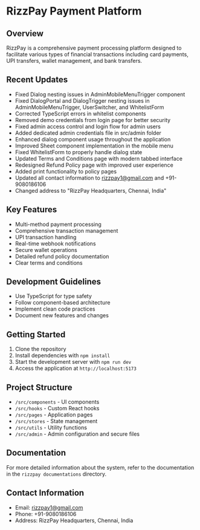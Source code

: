 
# RizzPay Payment Platform

## Overview

RizzPay is a comprehensive payment processing platform designed to facilitate various types of financial transactions including card payments, UPI transfers, wallet management, and bank transfers.

## Recent Updates

- Fixed Dialog nesting issues in AdminMobileMenuTrigger component
- Fixed DialogPortal and DialogTrigger nesting issues in AdminMobileMenuTrigger, UserSwitcher, and WhitelistForm
- Corrected TypeScript errors in whitelist components
- Removed demo credentials from login page for better security
- Fixed admin access control and login flow for admin users
- Added dedicated admin credentials file in src/admin folder
- Enhanced dialog component usage throughout the application
- Improved Sheet component implementation in the mobile menu
- Fixed WhitelistForm to properly handle dialog state
- Updated Terms and Conditions page with modern tabbed interface
- Redesigned Refund Policy page with improved user experience
- Added print functionality to policy pages
- Updated all contact information to rizzpay1@gmail.com and +91-9080186106
- Changed address to "RizzPay Headquarters, Chennai, India"

## Key Features

- Multi-method payment processing
- Comprehensive transaction management
- UPI transaction handling
- Real-time webhook notifications
- Secure wallet operations
- Detailed refund policy documentation
- Clear terms and conditions

## Development Guidelines

- Use TypeScript for type safety
- Follow component-based architecture
- Implement clean code practices
- Document new features and changes

## Getting Started

1. Clone the repository
2. Install dependencies with `npm install`
3. Start the development server with `npm run dev`
4. Access the application at `http://localhost:5173`

## Project Structure

- `/src/components` - UI components
- `/src/hooks` - Custom React hooks
- `/src/pages` - Application pages
- `/src/stores` - State management
- `/src/utils` - Utility functions
- `/src/admin` - Admin configuration and secure files

## Documentation

For more detailed information about the system, refer to the documentation in the `rizzpay documentations` directory.

## Contact Information

- Email: rizzpay1@gmail.com
- Phone: +91-9080186106
- Address: RizzPay Headquarters, Chennai, India
